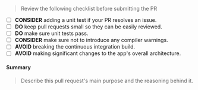 > Review the following checklist before submitting the PR

- [ ] **CONSIDER** adding a unit test if your PR resolves an issue.
- [ ] **DO** keep pull requests small so they can be easily reviewed.
- [ ] **DO** make sure unit tests pass.
- [ ] **CONSIDER** make sure not to introduce any compiler warnings.
- [ ] **AVOID** breaking the continuous integration build.
- [ ] **AVOID** making significant changes to the app's overall architecture.

#### Summary
> Describe this pull request's main purpose and the reasoning behind it.